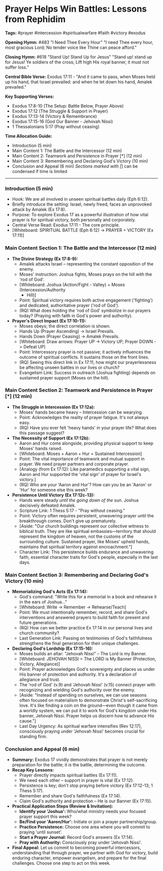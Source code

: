 # Prayer Helps Win Battles: Lessons from Rephidim

**Tags:** #prayer #intercession #spiritualwarfare #faith #victory #exodus

**Opening Hymn:** #483 "I Need Thee Every Hour" "I need Thee every hour, most
gracious Lord; No tender voice like Thine can peace afford."

**Closing Hymn:** #618 "Stand Up! Stand Up for Jesus" "Stand up! stand up for
Jesus! Ye soldiers of the cross; Lift high His royal banner, it must not suffer
loss."

**Central Bible Verse:** Exodus 17:11 - "And it came to pass, when Moses held up
his hand, that Israel prevailed: and when he let down his hand, Amalek
prevailed."

**Key Supporting Verses:**

- Exodus 17:8-10 (The Setup: Battle Below, Prayer Above)
- Exodus 17:12 (The Struggle & Support in Prayer)
- Exodus 17:13-14 (Victory & Remembrance)
- Exodus 17:15-16 (God Our Banner - Jehovah Nissi)
- 1 Thessalonians 5:17 (Pray without ceasing)

**Time Allocation Guide:**

- Introduction (5 min)
- Main Content 1: The Battle and the Intercessor (12 min)
- Main Content 2: Teamwork and Persistence in Prayer [*] (12 min)
- Main Content 3: Remembering and Declaring God's Victory (10 min)
- Conclusion and Appeal (6 min) _Sections marked with [_] can be condensed if
  time is limited

---

### Introduction (5 min)

- Hook: We are all involved in unseen spiritual battles daily (Eph 6:12).
- Briefly introduce the setting: Israel, newly freed, faces an unprovoked attack
  by Amalek (Ex 17:8).
- Purpose: To explore Exodus 17 as a powerful illustration of how vital prayer
  is for spiritual victory, both personally and corporately.
- Central Verse Read: Exodus 17:11 - The core principle.
- [Whiteboard: SPIRITUAL BATTLE (Eph 6:12) -> PRAYER = VICTORY (Ex 17:11)]

### Main Content Section 1: The Battle and the Intercessor (12 min)

- **The Divine Strategy (Ex 17:8-9):**
  - Amalek attacks Israel – representing the constant opposition of the enemy.
  - Moses' instruction: Joshua fights, Moses prays on the hill with the 'rod of
    God'.
  - [Whiteboard: Joshua (Action/Fight - Valley) + Moses (Intercession/Authority
    - Hill)]
  - Point: Spiritual victory requires both active engagement ('fighting') and
    dedicated, authoritative prayer ('rod of God').
  - (RQ) What does holding the 'rod of God' symbolize in our prayers today?
    (Praying with faith in God's power and authority).
- **Prayer's Direct Impact (Ex 17:10-11):**
  - Moses obeys; the direct correlation is shown.
  - Hands Up (Prayer Ascending) -> Israel Prevails.
  - Hands Down (Prayer Ceasing) -> Amalek Prevails.
  - [Whiteboard: Draw arrows: Prayer UP -> Victory UP; Prayer DOWN -> Defeat UP]
  - Point: Intercessory prayer is not passive; it actively influences the
    outcome of spiritual conflicts. It sustains those on the front lines.
  - (RQ) Seeing this direct link in Ex 17:11, how might our prayerlessness be
    affecting unseen battles in our lives or church?
  - Evangelism Link: Success in outreach (Joshua fighting) depends on sustained
    prayer support (Moses on the hill).

### Main Content Section 2: Teamwork and Persistence in Prayer [*] (12 min)

- **The Struggle in Intercession (Ex 17:12a):**
  - Moses' hands became heavy – Intercession can be wearying.
  - Point: Acknowledges the reality of prayer fatigue. It's not always easy.
  - (RQ) Have you ever felt 'heavy hands' in your prayer life? What does this
    passage suggest?
- **The Necessity of Support (Ex 17:12b):**
  - Aaron and Hur come alongside, providing physical support to keep Moses'
    hands raised.
  - [Whiteboard: Moses + Aaron + Hur = Sustained Intercession]
  - Point: The vital importance of teamwork and mutual support in prayer. We
    need prayer partners and corporate prayer.
  - [Analogy (from Ex 17:12): Like paramedics supporting a vital sign, Aaron and
    Hur supported the 'vital sign' of prayer for Israel's victory.]
  - (RQ) Who are your 'Aaron and Hur'? How can you be an 'Aaron' or 'Hur' for
    someone else this week?
- **Persistence Until Victory (Ex 17:12c-13):**
  - Hands were steady _until the going down of the sun_. Joshua decisively
    defeated Amalek.
  - Scripture Link: 1 Thess 5:17 - "Pray without ceasing."
  - Point: Victory often requires persistent, unwavering prayer until the
    breakthrough comes. Don't give up prematurely.
  - [Aside: "Our church buildings represent our collective witness to biblical
    truth. They are like spiritual embassies—territory that should represent the
    kingdom of heaven, not the customs of the surrounding culture. Sustained
    prayer, like Moses' upheld hands, maintains that spiritual territory against
    encroachment."]
  - Character Link: This persistence builds endurance and unwavering faith,
    essential character traits for God's people, especially in the last days.

### Main Content Section 3: Remembering and Declaring God's Victory (10 min)

- **Memorializing God's Acts (Ex 17:14):**
  - God's command: "Write this for a memorial in a book and rehearse it in the
    ears of Joshua..."
  - [Whiteboard: Write -> Remember -> Rehearse/Teach]
  - Point: We must intentionally remember, record, and share God's interventions
    and answered prayers to build faith for present and future generations.
  - (RQ) How can we better practice Ex 17:14 in our personal lives and church
    community?
  - Last Generation Link: Passing on testimonies of God's faithfulness
    strengthens the final generation for their unique challenges.
- **Declaring God's Lordship (Ex 17:15-16):**
  - Moses builds an altar: "Jehovah Nissi" – The Lord is my Banner.
  - [Whiteboard: JEHOVAH NISSI = The LORD is My Banner (Protection, Victory,
    Allegiance)]
  - Point: Prayer acknowledges God's sovereignty and places us under His banner
    of protection and authority. It's a declaration of allegiance and trust.
  - The 'rod of God' (v.9) and 'Jehovah Nissi' (v.15) connect prayer with
    recognizing and wielding God's authority over the enemy.
  - [Aside: "Instead of spending on ourselves, we can use seasons often focused
    on materialism to demonstrate Christ's self-sacrificing love. It's like
    finding a coin on the ground—even though it came from a worldly system, we
    can put it to work for God's kingdom under His banner, Jehovah Nissi. Prayer
    helps us discern how to advance His cause."]
  - Last Day Urgency: As spiritual warfare intensifies (Rev 12:17), consciously
    praying under 'Jehovah Nissi' becomes crucial for standing firm.

### Conclusion and Appeal (6 min)

- **Summary:** Exodus 17 vividly demonstrates that prayer is not merely
  preparation for the battle; it _is_ the battle, determining the outcome.
- **Recap Key Lessons:**
  - Prayer directly impacts spiritual battles (Ex 17:11).
  - We need each other – support in prayer is vital (Ex 17:12).
  - Persistence is key; don't stop praying before victory (Ex 17:12-13; 1 Thess
    5:17).
  - Remember and share God's faithfulness (Ex 17:14).
  - Claim God's authority and protection – He is our Banner (Ex 17:15).
- **Practical Application Steps (Review & Invitation):**
  - **Identify your 'Joshua':** Who/what ministry needs your focused prayer
    support this week?
  - **Be/Find your 'Aaron/Hur':** Initiate or join a prayer partnership/group.
  - **Practice Persistence:** Choose one area where you will commit to praying
    'until sunset'.
  - **Start a Prayer Journal:** Record God's answers (Ex 17:14).
  - **Pray with Authority:** Consciously pray under 'Jehovah Nissi'.
- **Final Appeal:** Let us commit to becoming powerful intercessors,
  understanding that through prayer, we partner with God for victory, build
  enduring character, empower evangelism, and prepare for the final challenges.
  Choose one step to act on this week.
